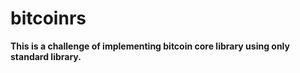 bitcoinrs
===

**This is a challenge of implementing bitcoin core library using only standard library.**

